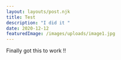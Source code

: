 ```yaml
---
layout: layouts/post.njk
title: Test
description: "I did it "
date: 2020-12-12
featuredImage: /images/uploads/image1.jpg
---
```

Finally got this to work !!